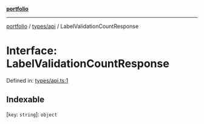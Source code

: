 [**portfolio**](../../../README.md)

***

[portfolio](../../../modules.md) / [types/api](../README.md) / LabelValidationCountResponse

# Interface: LabelValidationCountResponse

Defined in: [types/api.ts:1](https://github.com/tnorlund/Portfolio/blob/07f8f0201dea36cd4d7e6e4ab954e6b07f3497b0/portfolio/types/api.ts#L1)

## Indexable

\[`key`: `string`\]: `object`
